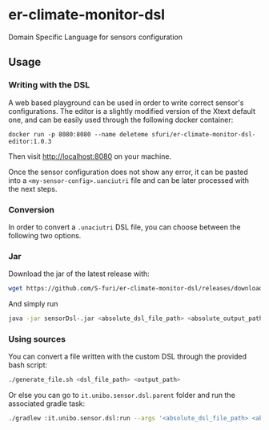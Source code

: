 # er-climate-monitor-dsl
Domain Specific Language for sensors configuration

## Usage

### Writing with the DSL

A web based playground can be used in order to write correct sensor's configurations. The editor
is a slightly modified version of the Xtext default one, and can be easily used through
the following docker container:

```
docker run -p 8080:8080 --name deleteme sfuri/er-climate-monitor-dsl-editor:1.0.3
```

Then visit [http://localhost:8080](http://localhost:8080) on your machine.

Once the sensor configuration does not show any error, it can be pasted
into a `<my-sensor-config>.uanciutri` file and can be later processed
with the next steps.

### Conversion

In order to convert a `.unaciutri` DSL file, you can choose between the following two options.

### Jar

Download the jar of the latest release with:
```bash
wget https://github.com/S-furi/er-climate-monitor-dsl/releases/download/<latest_version>/sensorDsl-.jar
```

And simply run
```bash
java -jar sensorDsl-.jar <absolute_dsl_file_path> <absolute_output_path>`
```

### Using sources

You can convert a file written with the custom DSL through the provided bash script:

```bash
./generate_file.sh <dsl_file_path> <output_path>
```

Or else you can go to `it.unibo.sensor.dsl.parent` folder and run the associated gradle task:

```bash
./gradlew :it.unibo.sensor.dsl:run --args '<absolute_dsl_file_path> <absolute_output_path>'
```
